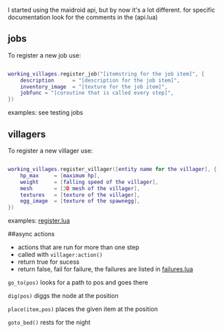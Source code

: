 I started using the maidroid api, but by now it's a lot different.
for specific documentation look for the comments in the (api.lua)

## jobs

To register a new job use:
```lua

working_villages.register_job("[itemstring for the job item]", {
	description      = "[description for the job item]",
	inventory_image  = "[texture for the job item]",
	jobfunc = "[coroutine that is called every step]",
})
```

examples: see testing jobs

## villagers

To register a new villager use:
```lua

working_villages.register_villager([entity name for the villager], {
	hp_max     = [maximum hp],
	weight     = [falling speed of the villager],
	mesh       = [3D mesh of the villager],
	textures   = [texture of the villager],
	egg_image  = [texture of the spawnegg],
})
```

examples: [register.lua](register.lua)

##async actions

* actions that are run for more than one step
* called with `villager:action()`
* return true for sucess
* return false, fail for failure, the failures are listed in [failures.lua](failures.lua)

`go_to(pos)`
looks for a path to pos and goes there

`dig(pos)`
diggs the node at the position

`place(item,pos)`
places the given item at the position

`goto_bed()`
rests for the night
